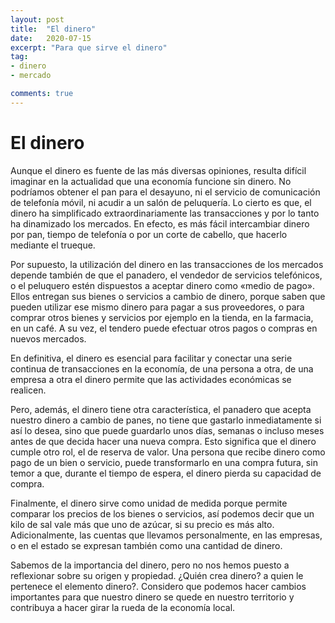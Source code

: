 ```yaml
---
layout: post
title:  "El dinero"
date:   2020-07-15
excerpt: "Para que sirve el dinero"
tag:
- dinero 
- mercado

comments: true
---
```

# El dinero

Aunque el dinero es fuente de las más diversas opiniones, resulta difícil imaginar en la actualidad que una economía funcione sin dinero. No podríamos obtener el pan para el desayuno, ni el servicio de comunicación de telefonía móvil, ni acudir a un salón de peluquería. Lo cierto es que, el dinero ha simplificado extraordinariamente las transacciones y por lo tanto ha dinamizado los mercados. En efecto, es más fácil intercambiar dinero por pan, tiempo de telefonía o por un corte de cabello, que hacerlo mediante el trueque.

Por supuesto, la utilización del dinero en las transacciones de los mercados depende también de que el panadero, el vendedor de servicios telefónicos, o el peluquero estén dispuestos a aceptar dinero como «medio de pago». Ellos entregan sus bienes o servicios a cambio de dinero, porque saben que pueden utilizar ese mismo dinero para pagar a sus proveedores, o para comprar otros bienes y servicios por ejemplo en la tienda, en la farmacia, en un café. A su vez, el tendero puede efectuar otros pagos o compras en nuevos mercados.

En definitiva, el dinero es esencial para facilitar y conectar una serie continua de transacciones en la economía, de una persona a otra, de una empresa a otra el dinero permite que las actividades económicas se realicen.

Pero, además, el dinero tiene otra característica, el panadero que acepta nuestro dinero a cambio de panes, no tiene que gastarlo inmediatamente si así lo desea, sino que puede guardarlo unos días, semanas o incluso meses antes de que decida hacer una nueva compra. Esto significa que el dinero cumple otro rol, el de reserva de valor. Una persona que recibe dinero como pago de un bien o servicio, puede transformarlo en una compra futura, sin temor a que, durante el tiempo de espera, el dinero pierda su capacidad de compra.

Finalmente, el dinero sirve como unidad de medida porque permite comparar los precios de los bienes o servicios, así podemos decir que un kilo de sal vale más que uno de azúcar, si su precio es más alto. Adicionalmente, las cuentas que llevamos personalmente, en las empresas, o en el estado se expresan también como una cantidad de dinero.

Sabemos de la importancia del dinero, pero no nos hemos puesto a reflexionar sobre su origen y propiedad. ¿Quién crea dinero? a quien le pertenece el elemento dinero?. Considero que podemos hacer cambios importantes para que nuestro dinero se quede en nuestro territorio y contribuya a hacer girar la rueda de la economía local.